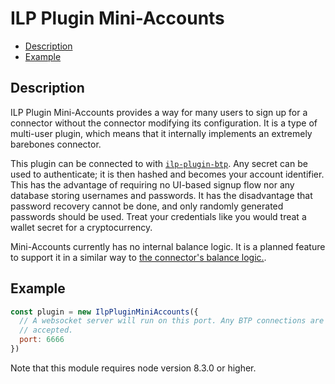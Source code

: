 # ILP Plugin Mini-Accounts

- [Description](#description)
- [Example](#example)

## Description

ILP Plugin Mini-Accounts provides a way for many users to sign up for a
connector without the connector modifying its configuration. It is a type of
multi-user plugin, which means that it internally implements an extremely
barebones connector.

This plugin can be connected to with
[`ilp-plugin-btp`](https://github.com/interledgerjs/ilp-plugin-btp). Any secret
can be used to authenticate; it is then hashed and becomes your account
identifier. This has the advantage of requiring no UI-based signup flow nor any
database storing usernames and passwords. It has the disadvantage that password
recovery cannot be done, and only randomly generated passwords should be used.
Treat your credentials like you would treat a wallet secret for a
cryptocurrency.

Mini-Accounts currently has no internal balance logic. It is a planned feature
to support it in a similar way to [the connector's balance
logic.](https://github.com/interledgerjs/ilp-connector/issues/400#issuecomment-355223994).

## Example

```js
const plugin = new IlpPluginMiniAccounts({
  // A websocket server will run on this port. Any BTP connections are
  // accepted.
  port: 6666
})
```

Note that this module requires node version 8.3.0 or higher.
